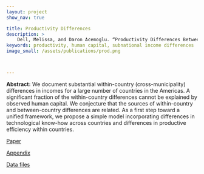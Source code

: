 ```yaml
---
layout: project
show_nav: true

title: Productivity Differences
description: >
    Dell, Melissa, and Daron Acemoglu. “Productivity Differences Between and Within Countries.” *American Economic Journal: Macroeconomics* 2, no. 1 (2010): 169–188. [Paper](https://scholar.harvard.edu/files/dell/files/aej61748.pdf); [Appendix](https://scholar.harvard.edu/files/dell/files/2009-0012_app.pdf); [Data files](https://scholar.harvard.edu/files/dell/files/2010-0092_data.zip)
keywords: productivity, human capital, subnational income differences
image_small: /assets/publications/prod.png



---
```




**Abstract:** We document substantial within-country (cross-municipality) differences in incomes for a large number of countries in the Americas. A significant fraction of the within-country differences cannot be explained by observed human capital. We conjecture that the sources of within-country and between-country differences are related. As a first step toward a unified framework, we propose a simple model incorporating differences in technological know-how across countries and differences in productive efficiency within countries.

[Paper](https://scholar.harvard.edu/files/dell/files/aej61748.pdf) 

[Appendix](https://scholar.harvard.edu/files/dell/files/2009-0012_app.pdf) 

[Data files](https://scholar.harvard.edu/files/dell/files/2010-0092_data.zip)

